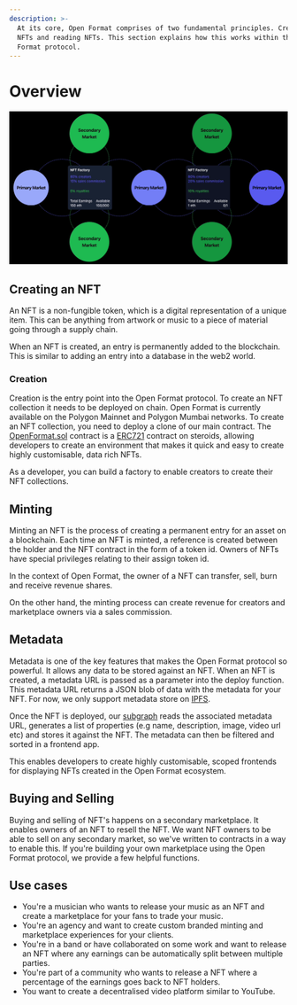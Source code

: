 ```yaml
---
description: >-
  At its core, Open Format comprises of two fundamental principles. Creating
  NFTs and reading NFTs. This section explains how this works within the Open
  Format protocol.
---
```


# Overview

![](../.gitbook/assets/open-format.gif)

## Creating an NFT

An NFT is a non-fungible token, which is a digital representation of a unique item. This can be anything from artwork or music to a piece of material going through a supply chain.

When an NFT is created, an entry is permanently added to the blockchain. This is similar to adding an entry into a database in the web2 world.

### Creation

Creation is the entry point into the Open Format protocol. To create an NFT collection it needs to be deployed on chain. Open Format is currently available on the Polygon Mainnet and Polygon Mumbai networks. To create an NFT collection, you need to deploy a clone of our main contract. The [OpenFormat.sol](https://github.com/simpleweb/open-format-contracts/blob/main/contracts/OpenFormat.sol) contract is a [ERC721](https://docs.openzeppelin.com/contracts/3.x/erc721) contract on steroids, allowing developers to create an environment that makes it quick and easy to create highly customisable, data rich NFTs.

As a developer, you can build a factory to enable creators to create their NFT collections.

## Minting

Minting an NFT is the process of creating a permanent entry for an asset on a blockchain. Each time an NFT is minted, a reference is created between the holder and the NFT contract in the form of a token id. Owners of NFTs have special privileges relating to their assign token id.

In the context of Open Format, the owner of a NFT can transfer, sell, burn and receive revenue shares.

On the other hand, the minting process can create revenue for creators and marketplace owners via a sales commission.

## Metadata

Metadata is one of the key features that makes the Open Format protocol so powerful. It allows any data to be stored against an NFT. When an NFT is created, a metadata URL is passed as a parameter into the deploy function. This metadata URL returns a JSON blob of data with the metadata for your NFT. For now, we only support metadata store on [IPFS](https://ipfs.io/).

Once the NFT is deployed, our [subgraph](https://thegraph.com/hosted-service/subgraph/simpleweb/open-format) reads the associated metadata URL, generates a list of properties (e.g name, description, image, video url etc) and stores it against the NFT. The metadata can then be filtered and sorted in a frontend app.

This enables developers to create highly customisable, scoped frontends for displaying NFTs created in the Open Format ecosystem.

## Buying and Selling

Buying and selling of NFT's happens on a secondary marketplace. It enables owners of an NFT to resell the NFT. We want NFT owners to be able to sell on any secondary market, so we've written to contracts in a way to enable this. If you're building your own marketplace using the Open Format protocol, we provide a few helpful functions.



## Use cases

* You're a musician who wants to release your music as an NFT and create a marketplace for your fans to trade your music.
* You're an agency and want to create custom branded minting and marketplace experiences for your clients.
* You're in a band or have collaborated on some work and want to release an NFT where any earnings can be automatically split between multiple parties.
* You're part of a community who wants to release a NFT where a percentage of the earnings goes back to NFT holders.
* You want to create a decentralised video platform similar to YouTube.
